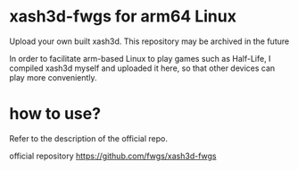 # xash3d-fwgs for arm64 Linux
Upload your own built xash3d.
This repository may be archived in the future

In order to facilitate arm-based Linux to play games such as Half-Life, I compiled xash3d myself and uploaded it here, so that other devices can play more conveniently.
# how to use?
Refer to the description of the official repo.

 official repository
<https://github.com/fwgs/xash3d-fwgs>
